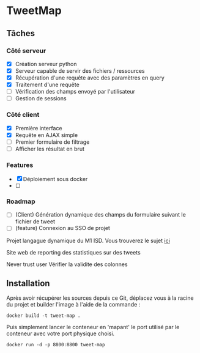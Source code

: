 # TweetMap

## Tâches 
### Côté serveur
- [x] Création serveur python 
- [x] Serveur capable de servir des fichiers / ressources
- [x] Récupération d'une requête avec des paramètres en query
- [x] Traitement d'une requête
- [ ] Vérification des champs envoyé par l'utilisateur 
- [ ] Gestion de sessions 
### Côté client 
- [x] Première interface
- [x] Requête en AJAX simple
- [ ] Premier formulaire de filtrage
- [ ] Afficher les résultat en brut
### Features
- [x] Déploiement sous docker
- [ ] 
### Roadmap
- [ ] (Client) Génération dynamique des champs du formulaire suivant le fichier de tweet
- [ ] (feature) Connexion au SSO de projet 

Projet langague dynamique du M1 ISD. Vous trouverez le sujet [ici](https://lri.fr/~kn)

Site web de reporting des statistiques sur des tweets

Never trust user
Vérifier la validite des colonnes

## Installation
Après avoir récupérer les sources depuis ce Git, déplacez vous à la racine du projet et builder l'image à l'aide de la commande :
```
docker build -t tweet-map .
```
Puis simplement lancer le conteneur en 'mapant' le port utilisé par le conteneur avec votre port physique choisi.
```
docker run -d -p 8800:8800 tweet-map 
``` 